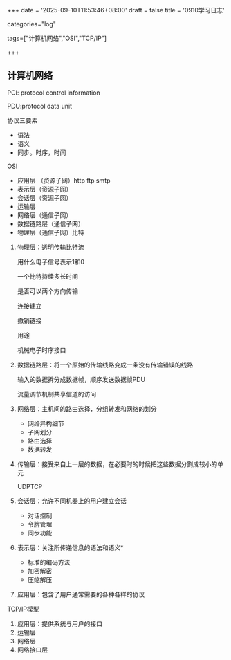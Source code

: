 +++
date = '2025-09-10T11:53:46+08:00'
draft = false
title = '0910学习日志'

categories="log"

tags=["计算机网络","OSI","TCP/IP"]

+++

## 计算机网络

PCI: protocol control information

PDU:protocol data unit

协议三要素 

* 语法
* 语义
* 同步。时序，时间

OSI

* 应用层 （资源子网）http ftp smtp
* 表示层（资源子网）
* 会话层（资源子网）
* 运输层
* 网络层（通信子网）
* 数据链路层（通信子网）
* 物理层（通信子网）比特

1. 物理层：透明传输比特流

   用什么电子信号表示1和0

   一个比特持续多长时间

   是否可以两个方向传输

   连接建立

   撤销链接

   用途

   机械电子时序接口

2. 数据链路层：将一个原始的传输线路变成一条没有传输错误的线路

   输入的数据拆分成数据帧，顺序发送数据帧PDU

   流量调节机制共享信道的访问

3. 网络层：主机间的路由选择，分组转发和网络的划分

   * 网络异构细节
   * 子网划分
   * 路由选择
   * 数据转发

4. 传输层：接受来自上一层的数据，在必要时的时候把这些数据分割成较小的单元

   UDPTCP

5. 会话层：允许不同机器上的用户建立会话

   * 对话控制
   * 令牌管理
   * 同步功能

6. 表示层：关注所传递信息的语法和语义*

   * 标准的编码方法
   * 加密解密
   * 压缩解压

7. 应用层：包含了用户通常需要的各种各样的协议

TCP/IP模型

1. 应用层：提供系统与用户的接口
2. 运输层
3. 网络层
4. 网络接口层





